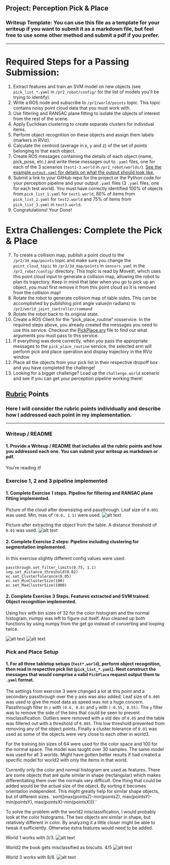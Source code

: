 ## Project: Perception Pick & Place
### Writeup Template: You can use this file as a template for your writeup if you want to submit it as a markdown file, but feel free to use some other method and submit a pdf if you prefer.

---


# Required Steps for a Passing Submission:
1. Extract features and train an SVM model on new objects (see `pick_list_*.yaml` in `/pr2_robot/config/` for the list of models you'll be trying to identify).
2. Write a ROS node and subscribe to `/pr2/world/points` topic. This topic contains noisy point cloud data that you must work with.
3. Use filtering and RANSAC plane fitting to isolate the objects of interest from the rest of the scene.
4. Apply Euclidean clustering to create separate clusters for individual items.
5. Perform object recognition on these objects and assign them labels (markers in RViz).
6. Calculate the centroid (average in x, y and z) of the set of points belonging to that each object.
7. Create ROS messages containing the details of each object (name, pick_pose, etc.) and write these messages out to `.yaml` files, one for each of the 3 scenarios (`test1-3.world` in `/pr2_robot/worlds/`).  [See the example `output.yaml` for details on what the output should look like.](https://github.com/udacity/RoboND-Perception-Project/blob/master/pr2_robot/config/output.yaml)  
8. Submit a link to your GitHub repo for the project or the Python code for your perception pipeline and your output `.yaml` files (3 `.yaml` files, one for each test world).  You must have correctly identified 100% of objects from `pick_list_1.yaml` for `test1.world`, 80% of items from `pick_list_2.yaml` for `test2.world` and 75% of items from `pick_list_3.yaml` in `test3.world`.
9. Congratulations!  Your Done!

# Extra Challenges: Complete the Pick & Place
7. To create a collision map, publish a point cloud to the `/pr2/3d_map/points` topic and make sure you change the `point_cloud_topic` to `/pr2/3d_map/points` in `sensors.yaml` in the `/pr2_robot/config/` directory. This topic is read by Moveit!, which uses this point cloud input to generate a collision map, allowing the robot to plan its trajectory.  Keep in mind that later when you go to pick up an object, you must first remove it from this point cloud so it is removed from the collision map!
8. Rotate the robot to generate collision map of table sides. This can be accomplished by publishing joint angle value(in radians) to `/pr2/world_joint_controller/command`
9. Rotate the robot back to its original state.
10. Create a ROS Client for the “pick_place_routine” rosservice.  In the required steps above, you already created the messages you need to use this service. Checkout the [PickPlace.srv](https://github.com/udacity/RoboND-Perception-Project/tree/master/pr2_robot/srv) file to find out what arguments you must pass to this service.
11. If everything was done correctly, when you pass the appropriate messages to the `pick_place_routine` service, the selected arm will perform pick and place operation and display trajectory in the RViz window
12. Place all the objects from your pick list in their respective dropoff box and you have completed the challenge!
13. Looking for a bigger challenge?  Load up the `challenge.world` scenario and see if you can get your perception pipeline working there!

## [Rubric](https://review.udacity.com/#!/rubrics/1067/view) Points
### Here I will consider the rubric points individually and describe how I addressed each point in my implementation.  

[obj]: ./pics/object.png
[passthrough]: ./pics/passthrough.png
[world1]: ./pics/world1.png
[world2]: ./pics/world2.png
[world3]: ./pics/world3.png
[matrix1]: ./pics/matrix1.png
[matrix2]: ./pics/matrix2.png

---
### Writeup / README

#### 1. Provide a Writeup / README that includes all the rubric points and how you addressed each one.  You can submit your writeup as markdown or pdf.  

You're reading it!

### Exercise 1, 2 and 3 pipeline implemented
#### 1. Complete Exercise 1 steps. Pipeline for filtering and RANSAC plane fitting implemented.

Picture of the cloud after downsizing and passthrough. Leaf size of `0.001` was used. Min, max of `(0.6, 1.1)` were used.
![alt text][passthrough]

Picture after extracting the object from the table. A distance threshold of `0.01` was used.
![alt text][obj]


#### 2. Complete Exercise 2 steps: Pipeline including clustering for segmentation implemented.
In this exercise slightly different config values were used:
```
passthrough.set_filter_limits(0.75, 1.1)
seg.set_distance_threshold(0.02)
ec.set_ClusterTolerance(0.05)
ec.set_MinClusterSize(100)
ec.set_MaxClusterSize(1000)
```

#### 2. Complete Exercise 3 Steps.  Features extracted and SVM trained.  Object recognition implemented.
Using hsv with bin sizes of 32 for the color histogram and the normal histogram, numpy was left to figure out itself.
Also cleaned up both functions by using numpy from the get go instead of converting and looping twice.

![alt text][matrix1]
![alt text][matrix2]


### Pick and Place Setup

#### 1. For all three tabletop setups (`test*.world`), perform object recognition, then read in respective pick list (`pick_list_*.yaml`). Next construct the messages that would comprise a valid `PickPlace` request output them to `.yaml` format.

The settings from exercise 3 were changed a lot at this point and a secondary passthrough over the y axis was also added. Leaf size of `0.005` was used to give the most data as speed was not a huge concern. Passthrough filter in `z` with `(0.6, 0.8)` and `y` with `(-0.55, 0.55)`. The `y` filter was to remove the side of the bins that could be seen to prevent misclassification. Outliers were removed with a std dev of `0.05` and the table was filtered out with a threshold of `0.005`. This low threshold prevented from removing any of the object points. Finally a cluster tolerance of `0.01` was used as some of the objects were very close to each other in world3.

For the training bin sizes of 64 were used for the color space and 100 for the normal space. The model was taught over 30 samples. The same model was used for all 3 worlds. Might have gotten better results if had created a specific model for world2 with only the items in that world.

Currently only the color and normal histogram are used as features. There are some objects that are quite similar in shape (rectangular) which makes differentiating them over the normals very difficult. One thing that could be added would be the actual size of the object. By sorting it becomes orientation independent. This might greatly help for similar shape objects, but of different sizes.
`sort([max(pointsZ)-min(pointsZ), max(pointsY)-min(pointsY), max(pointsX)-min(pointsX)])``

To solve the problem with the world2 misclassification, I would probably look at the color histograms. The two objects are similar in shape, but relatively different in color. By analyzing it a little closer might be able to tweak it sufficiently. Otherwise extra features would need to be added.

World 1 works with 3/3.
![alt text][world1]

World2 the book gets misclassified as biscuits. 4/5
![alt text][world2]

World 3 works with 8/8.
![alt text][world3]
